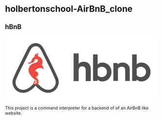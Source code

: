 # holbertonschool-AirBnB_clone
## hBnB


![hbnb-logo](./hbnb.png)

This project is a command interpreter for a backend of of an AirBnB like website.
